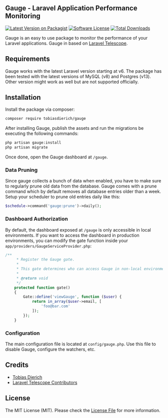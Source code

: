 ## Gauge - Laravel Application Performance Monitoring

[![Latest Version on Packagist](https://img.shields.io/packagist/v/tobiasdierich/gauge.svg?style=flat-square)](https://packagist.org/packages/tobiasdierich/gauge)
[![Software License](https://img.shields.io/badge/license-MIT-brightgreen.svg?style=flat-square)](LICENSE.md)
[![Total Downloads](https://img.shields.io/packagist/dt/tobiasdierich/gauge.svg?style=flat-square)](https://packagist.org/packages/tobiasdierich/gauge)

Gauge is an easy to use package to monitor the performance of your Laravel applications. Gauge in based on [Laravel Telescope](https://github.com/laravel/telescope).

## Requirements

Gauge works with the latest Laravel version starting at v6. The package has been tested with the latest versions of MySQL (v8) and Postgres (v13). Other version might work as well but are not supported officially.

## Installation

Install the package via composer:
``` bash
composer require tobiasdierich/gauge
```

After installing Gauge, publish the assets and run the migrations be executing the following commands:
```bash
php artisan gauge:install
php artisan migrate
```

Once done, open the Gauge dashboard at `/gauge`.

### Data Pruning

Since gauge collects a bunch of data when enabled, you have to make sure to regularly prune old data from the database.
Gauge comes with a prune command which by default removes all database entries older than a week. Setup your scheduler
to prune old entries daily like this:

```php
$schedule->command('gauge:prune')->daily();
```

### Dashboard Authorization

By default, the dashboard exposed at `/gauge` is only accessible in local environments. If you want to access the
dashboard in production environments, you can modify the gate function inside your `app/providers/GaugeServiceProvider.php`:

```php
/**
     * Register the Gauge gate.
     *
     * This gate determines who can access Gauge in non-local environments.
     *
     * @return void
     */
    protected function gate()
    {
        Gate::define('viewGauge', function ($user) {
            return in_array($user->email, [
                'foo@bar.com'
            ]);
        });
    }
```

### Configuration

The main configuration file is located at `config/gauge.php`. Use this file to disable Gauge, configure the watchers, etc.

## Credits

- [Tobias Dierich](https://twitter.com/tobiasdierich)
- [Laravel Telescope Contributors](https://github.com/laravel/telescope/contributors)

## License

The MIT License (MIT). Please check the [License File](LICENSE.md) for more information.
